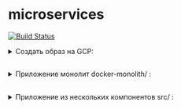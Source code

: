 # microservices

[![Build Status](https://travis-ci.org/stv2509/microservices.svg?branch=master)](https://travis-ci.org/stv2509/microservices)

<details>
  <summary>Создать образ на GCP: </summary>

```bash
docker-machine create --driver google \
--google-project docker-181710 \
--google-zone europe-west1-b \
--google-machine-type f1-micro \
--google-machine-image $(gcloud compute images list --filter ubuntu-1604-lts --uri) \
docker-host
```
</details>

##

<details>
  <summary>Приложение монолит docker-monolith/ :</summary>
  
* Dockerfile - текстовое описание нашего образа

* mongod.conf - преподготовленный конфиг для mongodb

* db_config - содержит переменную со ссылкой на mongodb

* start.sh - скрипт запуска приложения

* default-allow-9292.sh - скрипт для проверки firewall

</details>

##

<details>
<summary>Приложение из нескольких компонентов src/ :</summary>
  
* post-py - сервис отвечающий за написание постов
  
* comment - сервис отвечающий за написание комментариев

* ui - веб-интерфейс для других сервисов

</details>
